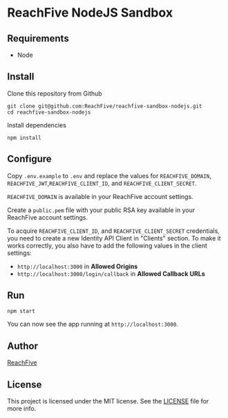 # ReachFive NodeJS Sandbox

## Requirements

 * Node

## Install

Clone this repository from Github

    git clone git@github.com:ReachFive/reachfive-sandbox-nodejs.git
    cd reachfive-sandbox-nodejs

Install dependencies

    npm install

## Configure

Copy `.env.example` to `.env` and replace the values for `REACHFIVE_DOMAIN`, `REACHFIVE_JWT`,`REACHFIVE_CLIENT_ID`, and `REACHFIVE_CLIENT_SECRET`.

`REACHFIVE_DOMAIN` is available in your ReachFive account settings.

Create a `public.pem` file with your public RSA key available in your ReachFive account settings.

To acquire `REACHFIVE_CLIENT_ID`, and `REACHFIVE_CLIENT_SECRET` credentials, you need to create a new Identity API Client in "Clients" section.
To make it works correctly, you also have to add the following values in the client settings:
 * `http://localhost:3000` in **Allowed Origins**
 * `http://localhost:3000/login/callback` in **Allowed Callback URLs**

## Run

    npm start

You can now see the app running at `http://localhost:3000`.

## Author

[ReachFive](https://reachfive.com)

## License

This project is licensed under the MIT license. See the [LICENSE](LICENSE) file for more info.
